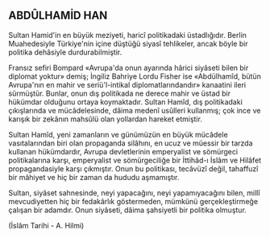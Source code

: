 ## ABDÛLHAMİD HAN

Sultan Hamid'in en büyük meziyeti, haricî po­litikadaki üstadlığıdır. Berlin Muahedesiyle Tür­kiye'nin içine düştüğü siyasî tehlikeler, ancak böyle bir politika dehâsiyle durdurabilmiştir.

Fransız sefiri Bompard «Avrupa'da onun aya­rında hârici siyâseti bilen bir diplomat yoktur» demiş; İngiliz Bahriye Lordu Fisher ise «Abdülhamîd, bütün Avrupa'nın en mahir ve seriü'l-intikal diplomatlarındandır» kanaatini ileri sürmüş­tür. Bunlar, onun dış politikada ne derece mahir ve üstad bir hükümdar olduğunu ortaya koy­maktadır. Sultan Hamîd, dış politikadaki çıkışlarında ve mücâdelesinde, dâima medenî usûlle­ri kullanmış; çok ince ve karışık bir zekânın mah­sûlü olan yollardan hareket etmiştir.

Sultan Hamîd, yeni zamanların ve günümü­zün en büyük mücâdele vasıtalarından biri olan propaganda silâhını, en ucuz ve müessir bir tarz­da kullanan hükümdardır, Avrupa devletlerinin emperyalist ve sömürgeci politikalarına karşı, emperyalist ve sömürgeciliğe bir İttihâd-ı İs­lâm ve Hilâfet propagandasiyle karşı çıkmıştır. Onun bu politikası, tecâvüzî değil, tahaffuzî bir mâhiyet ve hiç bir zaman da hududu aşmamış­tır.

Sultan, siyâset sahnesinde, neyi yapacağını, neyi yapamıyacağını bilen, millî mevcudiyetten hiç bir fedakârlık göstermeden, mümkünü gerçek­leştirmeğe çalışan bir adamdır. Onun siyâseti, dâ­ima şahsiyetli bir politika olmuştur.

(İslâm Tarihi - A. Hilmi)
